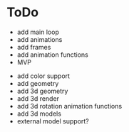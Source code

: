 # ToDo

+ add main loop
+ add animations
+ add frames
+ add animation functions
+ MVP
- add color support
- add geometry
- add 3d geometry
- add 3d render
- add 3d rotation animation functions
- add 3d models
- external model support?
